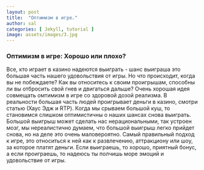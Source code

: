 ```yaml
---
layout: post
title:  "Оптимизм в игре."
author: sal
categories: [ Jekyll, tutorial ]
image: assets/images/3.jpg
---
```

### Оптимизм в игре: Хорошо или плохо?
Все, кто играет в казино надеются выиграть - шанс выиграша это большая часть нашего удовольствия от игры. Но что происходит, когда вы не побеждаете? Как вы относитесь к своим проигрышам, способны ли вы отбросить свой гнев и двигаться дальше? Очень хорошая идея совмещать омтимизм в игре со здоровой дозой реализма. В реальности большая часть людей проигрывает деньги в казино, смотри статью (Хаус Эдж и RTP). Когда мы срываем большой куш, то становимся слишком оптимистичны о наших шансах снова выиграть. Большой выигрыш может сделать нас нерациональными, так устроен мозг, мы нереалистично думаем, что большой выигрыш легко прийдет снова, но на деле это очень маловероятно. Самый правильный подход к игре, это относиться к ней как к развлечению, аттракциону или шоу, за которое платят деньги. Если выиграешь, то хорошо, приятный бонус, а если проиграешь, то надеюсь ты полчишь море эмоций и удовольствие от игры.
